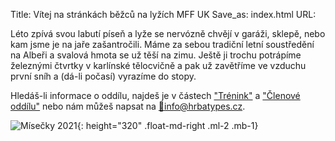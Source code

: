 Title: Vítej na stránkách běžců na lyžích MFF UK
Save_as: index.html
URL:



Léto zpívá svou labutí píseň a lyže se nervózně chvějí v garáži, sklepě, nebo kam jsme je na jaře zašantročili. Máme za sebou tradiční letní soustředění na Albeři a svalová hmota se už těší na zimu. Ještě ji trochu potrápíme železnými čtvrtky v karlínské tělocvičně a pak už zavětříme ve vzduchu první sníh a (dá-li počasí) vyrazíme do stopy.

Hledáš-li informace o oddílu, najdeš je v částech ["Trénink"](/trenink/) a ["Členové oddílu"](/clenove-oddilu/) nebo nám můžeš napsat na [💌info@hrbatypes.cz](info@hrbatypes.cz).

![Mísečky 2021]({static}/static/zima-2021-22/misecky.jpg){: height="320" .float-md-right .ml-2 .mb-1}

